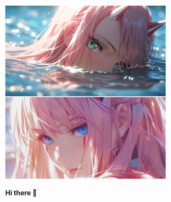 <p align="center">
<img src="https://raw.githubusercontent.com/vasilywarmare/vasilywarmare/refs/heads/main/ZeroTwoBanner01.jpg">
<img src="https://raw.githubusercontent.com/vasilywarmare/vasilywarmare/refs/heads/main/ZeroTwoBanner02.jpg">
</p>

## Hi there 👋

<!--
**vasilywarmare/vasilywarmare** is a ✨ _special_ ✨ repository because its `README.md` (this file) appears on your GitHub profile.

Here are some ideas to get you started:

- 🔭 I’m currently working on ...
- 🌱 I’m currently learning ...
- 👯 I’m looking to collaborate on ...
- 🤔 I’m looking for help with ...
- 💬 Ask me about ...
- 📫 How to reach me: ...
- 😄 Pronouns: ...
- ⚡ Fun fact: ...
-->
